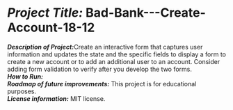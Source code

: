 


# <h1><strong><em>Project Title:</em></strong> Bad-Bank---Create-Account-18-12</H1>
<strong><em>Description of Project:</em></strong>Create an interactive form that captures user information and updates the state and the specific fields to display a form to create a new account or to add an additional user to an account.  Consider adding form validation to verify after you develop the two forms. <br>
<strong><em>How to Run:</em></strong>  <br>
<strong><em>Roadmap of future improvements:</em></strong>  This project is for educational purposes. <br>
<strong><em>License information:</em></strong>  MIT license. <br>
